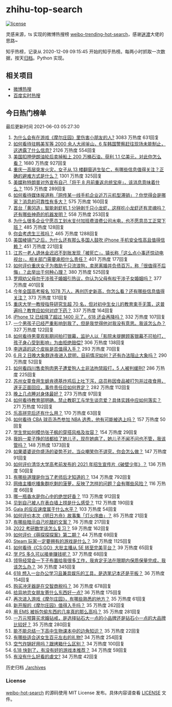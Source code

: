 # zhihu-top-search

[![license](https://img.shields.io/github/license/Arrackisarookie/zhihu-top-search)](https://github.com/Arrackisarookie/zhihu-top-search/blob/master/LICENSE)

灵感来源，ts 实现的微博热搜榜 [weibo-trending-hot-search](https://github.com/justjavac/weibo-trending-hot-search)，感谢[迷渡](https://github.com/justjavac)大佬的思路~

知乎热榜，记录从 2020-12-09 09:15:45 开始的知乎热榜。每两小时抓取一次数据，按天[归档](./archives)。Python 实现。

## 相关项目
+ [微博热搜](https://github.com/Arrackisarookie/weibo-hot-search)
+ [百度实时热搜](https://github.com/Arrackisarookie/baidu-hot-search)

## 今日热门榜单

<!-- Rank Begin -->

最后更新时间 2021-06-03 05:27:30

1. [为什么会有在游戏《摩尔庄园》里伤害小朋友的人?](https://www.zhihu.com/question/462710878) 3083 万热度 631回复
1. [如何看待驻韩美军等 2000 余人大闹釜山，6 车韩国警察赶往现场未能制止，这透露了什么信息?](https://www.zhihu.com/question/462483378) 2126 万热度 554回复
1. [美国扣押伊朗油轮后卖掉船上 200 万桶石油，获利 1.1 亿美元，对此你怎么看？](https://www.zhihu.com/question/462609621) 1680 万热度 927回复
1. [重庆一高层突发火灾，女子从 13 楼翻窗逃生坠亡，有哪些信息值得关注？正确的避难方式是什么？](https://www.zhihu.com/question/462732429) 1301 万热度 325回复
1. [美媒称特朗普对外宣布自己「将于 8 月前重返总统宝座」，该消息意味着什么？](https://www.zhihu.com/question/462756205) 1105 万热度 289回复
1. [如何看待媒体报道称「网传某一线手机企业近万元机型滞销」？你觉得会是哪家？消息的可靠性有多大？](https://www.zhihu.com/question/462169085) 575 万热度 160回复
1. [首台「黄冈造」智能剥虾机 1 分钟剥千只小龙虾，这样吃小龙虾还有灵魂吗？还有哪些神奇的机器发明？](https://www.zhihu.com/question/461349209) 558 万热度 253回复
1. [为什么很多企业宁愿员工划水支付加班费浪费公司水电，也不愿意员工正常下班？](https://www.zhihu.com/question/459051707) 485 万热度 128回复
1. [你会考虑生三孩吗？](https://www.zhihu.com/question/462397389) 465 万热度 1288回复
1. [美国棱镜门之后，为什么还有那么多国人鼓吹 iPhone 手机安全性高且值得信赖？](https://www.zhihu.com/question/462240019) 451 万热度 221回复
1. [江苏一老人退休金迟迟不到账发现「被死亡」，镇长称「这么点小事还惊动电视台」，相关部门需要承担什么责任？](https://www.zhihu.com/question/461872299) 401 万热度 177回复
1. [如何评价重庆女子为救助千只流浪狗，卖房离婚并负债百万，称「很值得不后悔」？此举出于何种心理？](https://www.zhihu.com/question/462541195) 380 万热度 525回复
1. [罗翔劝父母勿干涉孩子婚姻引热议，你认为父母有权干涉子女婚姻吗？](https://www.zhihu.com/question/462591633) 377 万热度 401回复
1. [今年全国高考报名 1078 万人，再创历史新高，你怎么看？还有哪些信息值得关注？](https://www.zhihu.com/question/462737006) 373 万热度 131回复
1. [重庆大学一教授指导研究生超 70 名，但对初中生女儿的教育束手无策，这普遍吗？教育应如何对症下药？](https://www.zhihu.com/question/462546679) 337 万热度 164回复
1. [iPhone 12 已经降了超过 1400 元了，618 还会再降吗？](https://www.zhihu.com/question/462115454) 332 万热度 107回复
1. [一个男孩子已经严重影响到我了，但是我觉得他对我没有意思。我该怎么办？](https://www.zhihu.com/question/461582450) 327 万热度 122回复
1. [如何看待男童观影期间拍打银幕，监护人以「影院未提醒顾客银幕不可拍打，孩子身心受到影响」为由拒绝赔偿?](https://www.zhihu.com/question/462576679) 306 万热度 138回复
1. [李逍遥的这个皮肤是否值得入手？](https://www.zhihu.com/question/462479516) 293 万热度 70回复
1. [6 月 2 日晚大象群连夜进入昆明，目前情况如何？还有办法阻止大象吗？](https://www.zhihu.com/question/462850326) 290 万热度 52回复
1. [如何看四川售卖狗肉男子遭爱狗人士非法拘禁殴打，5 人被判缓刑?](https://www.zhihu.com/question/462762755) 286 万热度 225回复
1. [苏州女童食用生蛆肯德基炸鸡后上吐下泻，店员称因食品被打包并过夜食用，遂无正面回应，事件责任应如何界定？](https://www.zhihu.com/question/462747978) 282 万热度 112回复
1. [晚上几点睡对身体最好？](https://www.zhihu.com/question/446207896) 273 万热度 97回复
1. [如何看待教育部明确，禁止教职工与学生谈恋爱？具体实践中应如何落实？](https://www.zhihu.com/question/462607174) 271 万热度 102回复
1. [乐高拼完后还有什么用？](https://www.zhihu.com/question/436748383) 170 万热度 63回复
1. [如何看待 CBA 球员汤杰参加 NBA 选秀，他有可能被选上吗？](https://www.zhihu.com/question/462468673) 157 万热度 50回复
1. [学生党如何模仿张子枫的穿搭风格及妆容？](https://www.zhihu.com/question/297388550) 154 万热度 29回复
1. [我妈一辈子挣的钱都给了她儿子，现在她病了，她儿子不闻不问也不管，我该管吗？](https://www.zhihu.com/question/457182672) 148 万热度 1373回复
1. [如果婆婆说你盛汤的姿势不对，当众嘲笑你不讲究，你会怎么做？](https://www.zhihu.com/question/462684999) 147 万热度 91回复
1. [如何评价清华大学高考前发布的 2021 年招生宣传片《破壁少年》？](https://www.zhihu.com/question/462710342) 136 万热度 50回复
1. [有哪些道理是你当了老师后才知道的？](https://www.zhihu.com/question/366090311) 134 万热度 792回复
1. [网络主播吃播象群吃剩的菠萝，反映了怎样的问题？会有哪些风险？](https://www.zhihu.com/question/462709230) 116 万热度 66回复
1. [哪一瓶香水是你心中的绝世好香？](https://www.zhihu.com/question/345669382) 113 万热度 912回复
1. [见到自己被人在表白墙上捞是什么感受？](https://www.zhihu.com/question/426184407) 112 万热度 190回复
1. [Gala 的反应速度属于什么水平？](https://www.zhihu.com/question/459468121) 103 万热度 54回复
1. [如何评价本次《明日方舟》故事集「灯火序曲」？](https://www.zhihu.com/question/462696608) 85 万热度 21回复
1. [有哪些暗示自己吃醋的文案？](https://www.zhihu.com/question/445457934) 76 万热度 217回复
1. [2022 考研数学该怎么复习？](https://www.zhihu.com/question/400670164) 59 万热度 162回复
1. [如何评价《萌探探探案》第二期？](https://www.zhihu.com/question/461909859) 44 万热度 69回复
1. [Steam 玩家一定要拥有的游戏是什么？](https://www.zhihu.com/question/370676694) 39 万热度 1125回复
1. [如何看待《CS:GO》大批主播从 5E 转至完美平台？](https://www.zhihu.com/question/462426659) 39 万热度 65回复
1. [学 PS 多久可以接单赚钱呢？](https://www.zhihu.com/question/434494624) 37 万热度 68回复
1. [领导经常会一下子布置给我很多工作，我肯定无法在限期内保质保量完成，我该怎么办？](https://www.zhihu.com/question/457243466) 36 万热度 345回复
1. [618 想入一台办公学习且兼具娱乐的工具，是选笔记本还是平板？](https://www.zhihu.com/question/462362985) 36 万热度 154回复
1. [购买冲牙器是在交智商税吗？](https://www.zhihu.com/question/346464956) 36 万热度 678回复
1. [给异地恋女朋友寄什么东西好一点?](https://www.zhihu.com/question/376029422) 36 万热度 175回复
1. [再次进入游戏《摩尔庄园》，有哪些熟悉的地方？](https://www.zhihu.com/question/462545853) 35 万热度 61回复
1. [新开服的《摩尔庄园》值得入手吗？](https://www.zhihu.com/question/462528988) 35 万热度 262回复
1. [用 EMS 被拆包偷东西的几率真的那么高吗？](https://www.zhihu.com/question/27985854) 35 万热度 281回复
1. [一万元预算买求婚钻戒，是选择钻石大一点的小品牌还是钻石小一点的大品牌比较好？](https://www.zhihu.com/question/29216298) 35 万热度 280回复
1. [能不能总结一下高中生物课本中的边角知识？](https://www.zhihu.com/question/379424271) 35 万热度 22回复
1. [有哪些适合送女生百元左右的礼物?](https://www.zhihu.com/question/322183789) 34 万热度 254回复
1. [空气炸锅好用吗？跟烤箱什么区别？](https://www.zhihu.com/question/291230420) 34 万热度 100回复
1. [6.18 快到了，有没有好的游戏本推荐？](https://www.zhihu.com/question/459135728) 34 万热度 59回复
1. [有没有什么好看的虐文?](https://www.zhihu.com/question/340669737) 34 万热度 42回复
<!-- Rank End -->

历史归档 [./archives](./archives)

### License

[weibo-hot-search](https://github.com/Arrackisarookie/zhihu-top-search) 的源码使用 MIT License 发布。具体内容请查看 [LICENSE](./LICENSE) 文件。
